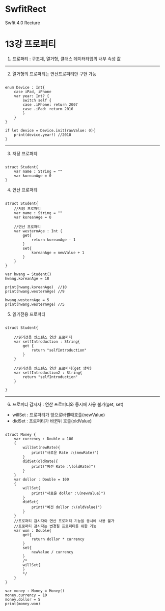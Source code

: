# SwfitRect
Swfit 4.0 Recture

13강 프로퍼티
===========
1. 프로퍼티 : 구조체, 열거형, 클래스 데이터타입의 내부 속성 값
* * *
2. 열거형의 프로퍼티는 연산프로퍼티만 구현 가능
<pre><code>
enum Device : Int{
    case iPad, iPhone
    var year: Int? {
        switch self {
        case .iPhone: return 2007
        case .iPad: return 2010
        }
    }
}

if let device = Device.init(rawValue: 0){
    print(device.year!) //2010
}
</pre></code>
* * *
3. 저장 프로퍼티
<pre><code>
struct Student{
    var name : String = ""
    var koreanAge = 0
}
</pre></code>
4. 연산 프로퍼티
<pre><code>
struct Student{
    //저장 프로퍼티
    var name : String = ""
    var koreanAge = 0
    
    //연산 프로퍼티
    var westernAge : Int {
        get{
            return koreanAge - 1
        }
        set{
            koreanAge = newValue + 1
        }
    }
}

var hwang = Student()
hwang.koreanAge = 10

print(hwang.koreanAge)  //10
print(hwang.westernAge) //9

hwang.westernAge = 5
print(hwang.westernAge) //5
</pre></code>
5. 읽기전용 프로퍼티
<pre><code>
struct Student{
    
    //읽기전용 인스턴스 연산 프로퍼티
    var selfIntroduction : String{
        get {
            return "selfIntroduction"
        }
    }
    
    //읽기전용 인스턴스 연산 프로퍼티(get 생략)
    var selfIntroduction2 : String{
        return "selfIntroduction"
    }
    
}
</pre></code>
* * *
6. 프로퍼티 감시자 : 연산 프로퍼티와 동시에 사용 불가(get, set)
* willSet : 프로퍼티가 앞으로바뀔때호출(newValue)
* didSet : 프로퍼티가 바뀐뒤 호출(oldValue)
<pre><code>
struct Money {
    var currency : Double = 100
    {
        willSet(newRate){
            print("새로운 Rate :\(newRate)")
        }
        didSet(oldRate){
            print("예전 Rate :\(oldRate)")
        }
    }
    var dollor : Double = 100
    {
        willSet{
            print("새로운 dollor :\(newValue)")
        }
        didSet{
            print("예전 dollor :\(oldValue)")
        }
    }
    //프로퍼티 감시자와 연산 프로퍼티 기능을 동시에 사용 불가
    //프로퍼티 감시자는 변경될 프로퍼티를 위한 기능
    var won : Double{
        get{
            return dollor * currency
        }
        set{
            newValue / currency
        }
        /*
        willSet{
        }
        */
    }
}

var money : Money = Money()
money.currency = 10
money.dollor = 5
print(money.won)
</pre></code>

